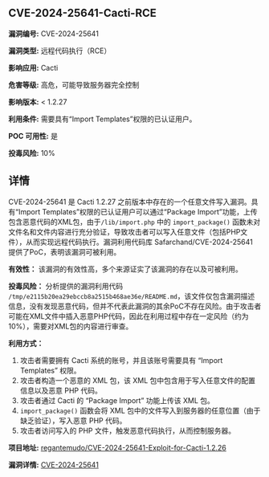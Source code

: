 ## CVE-2024-25641-Cacti-RCE

**漏洞编号:** CVE-2024-25641

**漏洞类型:** 远程代码执行（RCE）

**影响应用:** Cacti

**危害等级:** 高危，可能导致服务器完全控制

**影响版本:** < 1.2.27

**利用条件:** 需要具有“Import Templates”权限的已认证用户。

**POC 可用性:** 是

**投毒风险:** 10%

## 详情

CVE-2024-25641 是 Cacti 1.2.27 之前版本中存在的一个任意文件写入漏洞。具有“Import Templates”权限的已认证用户可以通过“Package Import”功能，上传包含恶意代码的XML包，由于`/lib/import.php` 中的 `import_package()` 函数未对文件名和文件内容进行充分验证，导致攻击者可以写入任意文件（包括PHP文件），从而实现远程代码执行。漏洞利用代码库 Safarchand/CVE-2024-25641 提供了PoC，表明该漏洞可被利用。

**有效性：** 该漏洞的有效性高，多个来源证实了该漏洞的存在以及可被利用。

**投毒风险：**
分析提供的漏洞利用代码 `/tmp/e2115b20ea29ebccb8a2515b468ae36e/README.md`，该文件仅包含漏洞描述信息，没有发现恶意代码，但并不代表此漏洞的其余PoC不存在风险。由于攻击者可能在XML文件中插入恶意PHP代码，因此在利用过程中存在一定风险（约为10%），需要对XML包的内容进行审查。

**利用方式：**
1.  攻击者需要拥有 Cacti 系统的账号，并且该账号需要具有 “Import Templates” 权限。
2.  攻击者构造一个恶意的 XML 包，该 XML 包中包含用于写入任意文件的配置信息以及恶意 PHP 代码。
3.  攻击者通过 Cacti 的 “Package Import” 功能上传该 XML 包。
4.  `import_package()` 函数会将 XML 包中的文件写入到服务器的任意位置（由于缺乏验证），写入恶意 PHP 代码。
5.  攻击者访问写入的 PHP 文件，触发恶意代码执行，从而控制服务器。

**项目地址:** [regantemudo/CVE-2024-25641-Exploit-for-Cacti-1.2.26](https://github.com/regantemudo/CVE-2024-25641-Exploit-for-Cacti-1.2.26)

**漏洞详情:** [CVE-2024-25641](https://nvd.nist.gov/vuln/detail/CVE-2024-25641)